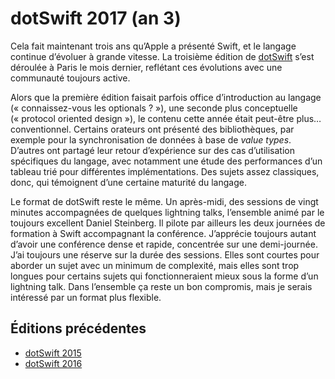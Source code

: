 # dotSwift 2017 (an 3)

Cela fait maintenant trois ans qu’Apple a présenté Swift, et le langage continue d’évoluer à grande vitesse. La troisième édition de [dotSwift](https://www.dotswift.io) s’est déroulée à Paris le mois dernier, reflétant ces évolutions avec une communauté toujours active.

Alors que la première édition faisait parfois office d’introduction au langage (« connaissez-vous les optionals ? »), une seconde plus conceptuelle (« protocol oriented design »), le contenu cette année était peut-être plus… conventionnel. Certains orateurs ont présenté des bibliothèques, par exemple pour la synchronisation de données à base de _value types_. D’autres ont partagé leur retour d’expérience sur des cas d’utilisation spécifiques du langage, avec notamment une étude des performances d’un tableau trié pour différentes implémentations. Des sujets assez classiques, donc, qui témoignent d’une certaine maturité du langage.

Le format de dotSwift reste le même. Un après-midi, des sessions de vingt minutes accompagnées de quelques lightning talks, l’ensemble animé par le toujours excellent Daniel Steinberg. Il pilote par ailleurs les deux journées de formation à Swift accompagnant la conférence. J’apprécie toujours autant d’avoir une conférence dense et rapide, concentrée sur une demi-journée. J’ai toujours une réserve sur la durée des sessions. Elles sont courtes pour aborder un sujet avec un minimum de complexité, mais elles sont trop longues pour certains sujets qui fonctionneraient mieux sous la forme d’un lightning talk. Dans l’ensemble ça reste un bon compromis, mais je serais intéressé par un format plus flexible.


## Éditions précédentes

- [dotSwift 2015](http://www.vtourraine.net/blog/2015/dotswift-swift)
- [dotSwift 2016](http://www.vtourraine.net/blog/2016/dotswift-2)
